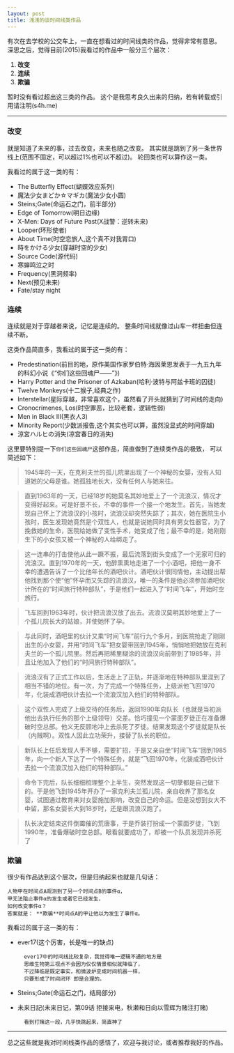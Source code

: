 ```yaml
---
layout: post
title: 浅浅的谈时间线类作品
---
```


有次在去学校的公交车上，一直在想看过的时间线类的作品，觉得非常有意思。
深思之后，觉得目前(2015)我看过的作品中一般分三个层次：

1. **改变**
2. **连续**
3. **欺骗**

暂时没有看过超出这三类的作品。
这个是我思考良久出来的归纳，若有转载或引用请注明(s4h.me)

---

### 改变

就是知道了未来的事，过去改变，未来也随之改变。
其实就是跳到了另一条世界线上(范围不固定，可以超过1%也可以不超过)。
轮回类也可以算作这一类。

我看过的属于这一类的有：

- The Butterfly Effect(蝴蝶效应系列)
- 魔法少女まどか☆マギカ(魔法少女小圆)
- Steins;Gate(命运石之门，前半部分)
- Edge of Tomorrow(明日边缘)
- X-Men: Days of Future Past(X战警：逆转未来)
- Looper(环形使者)
- About Time(时空恋旅人,这个真不对我胃口)
- 時をかける少女(穿越时空的少女)
- Source Code(源代码)
- 寒蝉鸣泣之时
- Frequency(黑洞频率)
- Next(预见未来)
- Fate/stay night

### 连续

连续就是对于穿越者来说，记忆是连续的。
整条时间线就像过山车一样扭曲但连续不断。

这类作品简直多，我看过的属于这一类的有：

- Predestination(前目的地，原作美国作家罗伯特·海因莱恩发表于一九五九年的科幻小说《“你们这些回魂尸——”》)
- Harry Potter and the Prisoner of Azkaban(哈利·波特与阿兹卡班的囚徒)
- Twelve Monkeys(十二猴子,经典之作)
- Interstellar(星际穿越，非常喜欢这个，虽然看了开头就猜到了时间线的走向)
- Cronocrímenes, Los(时空罪恶，比较老套，逻辑性弱)
- Men in Black III(黑衣人3)
- Minority Report(少数派报告,这个其实也可以算，虽然没显式的时间穿越)
- 涼宮ハルヒの消失(凉宫春日的消失)

这里要特别提一下`你们这些回魂尸`这部作品，简直做到了连续类作品的极致，
可以简述如下：
> 1945年的一天，在克利夫兰的孤儿院里出现了一个神秘的女婴，没有人知道她的父母是谁。她孤独地长大，没有任何人与她来往。

> 直到1963年的一天，已经18岁的她莫名其妙地爱上了一个流浪汉，情况才变得好起来。可是好景不长，不幸的事件一个接一个地发生。首先，当她发现自己怀上了流浪汉的小孩时，流浪汉却突然失踪了；其次，她在医院生小孩时，医生发现她竟然是个双性人，也就是说她同时具有男女性器官，为了挽救她的生命，医院给她做了变性手术，她变成了他；最不幸的是，她刚刚生下的小女孩又被一个神秘的人给绑走了。

> 这一连串的打击使他从此一蹶不振，最后流落到街头变成了一个无家可归的流浪汉。直到1970年的一天，他醉熏熏地走进了一个小酒吧，把他一身不幸的遭遇告诉了一个比他年长的酒吧伙计。酒吧伙计很同情他，主动提出帮他找到那个使“他”怀孕而又失踪的流浪汉，唯一的条件是他必须参加酒吧伙计所在的“时间旅行特种部队”，于是他们一起进入了“时间飞车”，开始时空旅行。

> 飞车回到1963年时，伙计把流浪汉放了出去。流浪汉莫明其妙地爱上了一个孤儿院长大的姑娘，并使她怀了孕。

> 与此同时，酒吧里的伙计又乘“时间飞车”前行九个多月，到医院抢走了刚刚出生的小女婴，并用“时间飞车”把女婴带回到1945年，悄悄地把她放在克利夫兰的一个孤儿院里。然后再把稀里糊涂的流浪汉向前带到了1985年，并且让他加入了他们的“时间旅行特种部队”。

> 流浪汉有了正式工作以后，生活走上了正轨，并逐渐地在特种部队里混到了相当不错的地位。有一次，为了完成一个特殊任务，上级派他飞回1970年，化装成酒吧伙计去拉一个流浪汉加入他们的特种部队。

> 这个双性人完成了上级交待的任务后，返回1990年向队长（也就是当初派他出去执行任务的那个上级领导）交差。恰巧撞见一个蒙面歹徒正在准备爆破时空总部。他义无反顾地冲上去杀死了歹徒。结果发现这个歹徒就是队长（内贼啊）。双性人因此立功荣升，接替了队长的职位。

> 新队长上任后发现人手不够，需要扩招，于是又亲自坐“时间飞车”回到1985年，向一个新人下达了一个特殊任务，就是“飞回1970年，化装成酒吧伙计去拉一个流浪汉加入他们的特种部队。”

> 命令下完后，队长细细梳理整个上半生，突然发现这一切孽都是自己做下的。于是他飞到1945年开办了一家克利夫兰孤儿院，亲自收养了那名女婴，试图通过教育来对女婴施加影响，改变自己的命运。但是没想到女大不中留，那名女婴长大到18岁时，还是跟流浪汉跑了。

> 队长决定结束这件倒霉催的荒唐事，于是乔装打扮成一个蒙面歹徒，飞到1990年，准备爆破时空总部。眼看就要成功了，却被一个队员发现并杀死了


### 欺骗

很少有作品达到这个层次，但是归纳起来也就是几句话：

    人物甲在时间点A观测到了另一个时间点B的事件α，
    甲无法阻止事件α的发生或者它已经发生，
    如何改变事件α？
    答案就是： **欺骗**时间点A的甲让他以为发生了事件α。

我看过的属于这一类的有：

- ever17(这个厉害，长是唯一的缺点)

        ever17中的时间线比较复杂，我觉得唯一逻辑不通的地方是 
        思维生物第三视点不会因为仅仅情景相似就降临了，
        不过降临是既定事实，和微波炉变成时间机器一样，
        只要形成了时间闭环 即是合理的。
- Steins;Gate(命运石之门，结局部分)
- 未来日記(未来日记，第09话 拒接来电，秋濑和日向以雪辉为赌注打赌)

        看到打赌这一段，几乎快跳起来，简直神了

---
总之这些就是我对时间线类作品的感悟了，欢迎与我讨论，或者推荐我好的作品。
